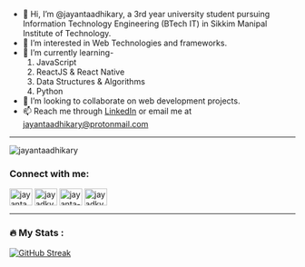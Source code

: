 - 👋 Hi, I’m @jayantaadhikary, a 3rd year university student pursuing Information Technology Engineering (BTech IT) in Sikkim Manipal Institute of Technology.
- 👀 I’m interested in Web Technologies and frameworks.
- 🌱 I’m currently learning-
	1. JavaScript
	2. ReactJS & React Native
	3. Data Structures & Algorithms
	4. Python
- 💞️ I’m looking to collaborate on web development projects.
- 📫 Reach me through [LinkedIn](https://www.linkedin.com/in/jayanta-adhikary/) or email me at jayantaadhikary@protonmail.com

---

<p align="left"> <img src="https://komarev.com/ghpvc/?username=jayantaadhikary&label=Profile%20views&color=4fb589&style=flat" alt="jayantaadhikary" /> </p>

<h3 align="left">Connect with me:</h3>
<p align="left">
<a href="https://dev.to/jayantaadhikary" target="blank"><img align="center" src="https://raw.githubusercontent.com/rahuldkjain/github-profile-readme-generator/master/src/images/icons/Social/devto.svg" alt="jayantaadhikary" height="30" width="40" /></a>
<a href="https://twitter.com/jayadky" target="blank"><img align="center" src="https://raw.githubusercontent.com/rahuldkjain/github-profile-readme-generator/master/src/images/icons/Social/twitter.svg" alt="jayadky" height="30" width="40" /></a>
<a href="https://linkedin.com/in/jayanta-adhikary" target="blank"><img align="center" src="https://raw.githubusercontent.com/rahuldkjain/github-profile-readme-generator/master/src/images/icons/Social/linked-in-alt.svg" alt="jayanta-adhikary" height="30" width="40" /></a>
<a href="https://instagram.com/jayadky" target="blank"><img align="center" src="https://raw.githubusercontent.com/rahuldkjain/github-profile-readme-generator/master/src/images/icons/Social/instagram.svg" alt="jayadky" height="30" width="40" /></a>
</p>

---

### :fire: My Stats :
[![GitHub Streak](https://github-readme-streak-stats.herokuapp.com?user=jayantaadhikary&theme=nightowl)](https://git.io/streak-stats)


<!---
jayantaadhikary/jayantaadhikary is a ✨ special ✨ repository because its `README.md` (this file) appears on your GitHub profile.
You can click the Preview link to take a look at your changes.
--->
